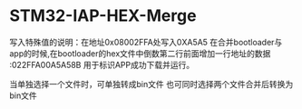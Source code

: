 # STM32-IAP-HEX-Merge
写入特殊值的说明：在地址0x08002FFA处写入0XA5A5
在合并bootloader与app的时候,在bootloader的hex文件中倒数第二行前面增加一行地址的数据
:022FFA00A5A58B
用于标识APP成功下载并运行。

当单独选择一个文件时，可单独转成bin文件
也可同时选择两个文件合并后转换为bin文件

